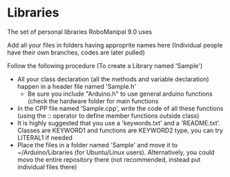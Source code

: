 # Libraries
The set of personal libraries RoboManipal 9.0 uses

Add all your files in folders having approprite names here
(Individual people have their own branches, codes are later pulled)

Follow the following procedure (To create a Library named 'Sample')
- All your class declaration (all the methods and variable declaration) happen in a header file named 'Sample.h'
  - Be sure you include "Arduino.h" to use general arduino functions (check the hardware folder for main functions
- In the CPP file named 'Sample.cpp', write the code of all these functions (using the :: operator to define member functions outside class)
- It is highly suggested that you use a 'keywords.txt' and a 'README.txt'. Classes are KEYWORD1 and functions are KEYWORD2 type, you can try LITERAL1 if needed
- Place the files in a folder named 'Sample' and move it to ~/Arduino/Libraries (for Ubuntu/Linux users). Alternatively, you could movo the entire repository there (not recommended, instead put individual files there)
